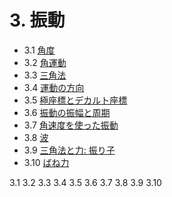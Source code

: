 # 3. 振動

- 3.1 [角度](#section-3_1)
- 3.2 [角運動](#section-3_2)
- 3.3 [三角法](#section-3_3)
- 3.4 [運動の方向](#section-3_4)
- 3.5 [極座標とデカルト座標](#section-3_5)
- 3.6 [振動の振幅と周期](#section-3_6)
- 3.7 [角速度を使った振動](#section-3_7)
- 3.8 [波](#section-3_8)
- 3.9 [三角法と力: 振り子](#section-3_9)
- 3.10 [ばね力](#section-3_10)

<a id="section-3_1"></a> 3.1 
<a id="section-3_2"></a> 3.2 
<a id="section-3_3"></a> 3.3 
<a id="section-3_4"></a> 3.4 
<a id="section-3_5"></a> 3.5 
<a id="section-3_6"></a> 3.6 
<a id="section-3_7"></a> 3.7 
<a id="section-3_8"></a> 3.8 
<a id="section-3_9"></a> 3.9 
<a id="section-3_10"></a> 3.10 

